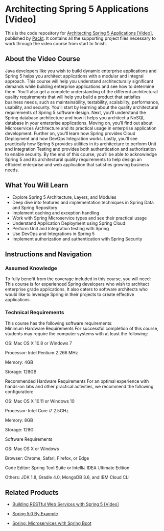 # Architecting Spring 5 Applications [Video]
This is the code repository for [Architecting Spring 5 Applications [Video]](https://www.packtpub.com/application-development/architecting-spring-5-applications-video?utm_source=github&utm_medium=repository&utm_campaign=9781788477376), published by [Packt](https://www.packtpub.com/?utm_source=github). It contains all the supporting project files necessary to work through the video course from start to finish.
## About the Video Course
Java developers like you wish to build dynamic enterprise applications and Spring 5 helps you architect applications with a modular and integral approach. This course will help you understand architecturally significant demands while building enterprise applications and see how to determine them. You’ll also get a complete understanding of the different architectural quality requirements that will help you build a product that satisfies business needs, such as maintainability, testability, scalability, performance, usability, and security.
You’ll start by learning about the quality architectural requirements of Spring 5 software design. Next, you’ll understand the Spring database architecture and how it helps you architect a NoSQL database in your enterprise applications. Moving on, you’ll find out about Microservices Architecture and its practical usage in enterprise application development. Further on, you’ll learn how Spring provides Cloud Deployment and how DevOps Integration works. Lastly, you’ll see practically how Spring 5 provides utilities in its architecture to perform Unit and Integration Testing and provides both authentication and authorization to enable security.
By the end of this course, you’ll be able to acknowledge Spring 5 and its architectural quality requirements to help design an efficient enterprise and web application that satisfies growing business needs.

<H2>What You Will Learn</H2>
<DIV class=book-info-will-learn-text>
<UL>
<LI>Explore Spring 5 Architecture, Layers, and Modules
<LI>Deep dive into features and implementation techniques in Spring Data and Spring Repository
<LI>Implement caching and exception handling 
<LI>Work with Spring Microservice types and see their practical usage 
<LI>Understand Application Deployment using Spring Cloud
<LI>Perform Unit and Integration testing with Spring
<LI>Use DevOps and Integrations in Spring 5	
<LI>Implement authorization and authentication with Spring Security </LI></UL></DIV>

## Instructions and Navigation
### Assumed Knowledge
To fully benefit from the coverage included in this course, you will need:<br/>
This course is for experienced Spring developers who wish to architect enterprise grade applications. It also caters to software architects who would like to leverage Spring in their projects to create effective applications.
### Technical Requirements
This course has the following software requirements:<br/>
Minimum Hardware Requirements
For successful completion of this course, students may require the computer systems with at least the following:

OS: Mac OS X 10.8 or Windows 7

Processor: Intel Pentium 2.266 MHz

Memory: 4GB

Storage: 128GB


Recommended Hardware Requirements
For an optimal experience with hands-on labs and other practical activities, we recommend the following configuration:

OS: Mac OS X 10.11 or Windows 10

Processor: Intel Core i7 2.5GHz

Memory: 8GB

Storage: 128G

Software Requirements

OS: Mac OS X or Windows

Browser: Chrome, Safari, Firefox, or Edge

Code Editor: Spring Tool Suite or IntelliJ IDEA Ultimate Edition

Others: JDK 1.8, Gradle 4.0, MongoDB 3.6, and IBM Cloud CLI

## Related Products
* [Building RESTful Web Services with Spring 5 [Video]](https://www.packtpub.com/web-development/building-restful-web-services-spring-5-video?utm_source=github&utm_medium=repository&utm_campaign=9781789348590)

* [Spring 5.0 By Example](https://www.packtpub.com/application-development/spring-50-example?utm_source=github&utm_medium=repository&utm_campaign=9781788624398)

* [Spring: Microservices with Spring Boot](https://www.packtpub.com/application-development/spring-microservices-spring-boot?utm_source=github&utm_medium=repository&utm_campaign=9781789132588)

